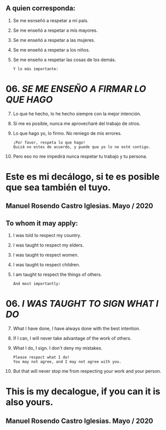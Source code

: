 ## A quien corresponda:  
01. Se me esnseñó a respetar a mí país.
02. Se me enseñó a respetar a mis mayores.
03. Se me enseñó a respetar a las mujeres.
04. Se me enseñó a respetar a los niños.
05. Se me enseño a respetar las cosas de los demás.

        Y lo más importante:
      
# 06. *SE ME ENSEÑO A FIRMAR LO QUE HAGO*

07. Lo que he hecho, lo he hecho siempre con la mejor intención.
08. Si me es posible, nunca me aprovecharé del trabajo de otros.
09. Lo que hago yo, lo firmo. No reniego de mis errores.

        ¡Por favor, respeta lo que hago!  
        Quizá no estes de acuerdo, y puede que yo lo no esté contigo.

10. Pero eso no me impedirá nunca respetar tu trabajo y tu persona.

# **Este es mi decálogo**, si te es posible que sea también el tuyo.

Manuel Rosendo Castro Iglesias.
Mayo / 2020
--- 

## To whom it may apply:  
01. I was told to respect my country.
02. I was taught to respect my elders.
03. I was taught to respect women.
04. I was taught to respect children.
05. I am taught to respect the things of others.

        And most importantly:

# 06. *I WAS TAUGHT TO SIGN WHAT I DO*

07. What I have done, I have always done with the best intention.
08. If I can, I will never take advantage of the work of others.
09. What I do, I sign. I don't deny my mistakes.

        Please respect what I do!
        You may not agree, and I may not agree with you.

10. But that will never stop me from respecting your work and your person.

# **This is my decalogue**, if you can it is also yours.

Manuel Rosendo Castro Iglesias.
Mayo / 2020
--- 
